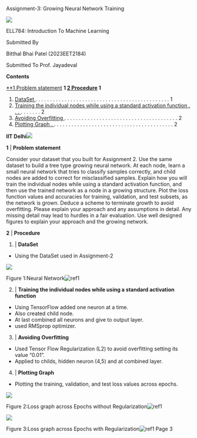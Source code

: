 Assignment-3: Growing Neural Network Training

![](Aspose.Words.384d325e-24fd-4f37-be07-9c20386a4f39.001.png)

ELL784: Introduction To Machine Learning

Submitted By

Bitthal Bhai Patel (2023EET2184)

Submitted To Prof. Jayadeval

**Contents**

[**1 Problem statement](#_page2_x70.87_y83.82) **1 [2 Procedure](#_page2_x70.87_y328.39) 1**

1. [DataSet ](#_page2_x70.87_y358.78). . . . . . . . . . . . . . . . . . . . . . . . . . . . . . . . . . . . . . . . . . . . . . 1
1. [Training the individual nodes while using a standard activation function . . . ](#_page3_x70.87_y83.82). . . . . . . 2
1. [Avoiding Overfitting ](#_page3_x70.87_y233.11). . . . . . . . . . . . . . . . . . . . . . . . . . . . . . . . . . . . . . . 2
1. [Plotting Graph . ](#_page3_x70.87_y333.98). . . . . . . . . . . . . . . . . . . . . . . . . . . . . . . . . . . . . . . . . 2

**IIT Delhi![](Aspose.Words.384d325e-24fd-4f37-be07-9c20386a4f39.002.png)**

<a name="_page2_x70.87_y83.82"></a>**1** | **Problem statement**

Consider your dataset that you built for Assignment 2. Use the same dataset to build a tree type growing neural network. At each node, learn a small neural network that tries to classify samples correctly, and child nodes are added to correct for misclassified samples. Explain how you will train the individual nodes while using a standard activation function, and then use the trained network as a node in a growing structure. Plot the loss function values and accuracies for training, validation, and test subsets, as the network is grown. Deduce a scheme to terminate growth to avoid overfitting. Please explain your approach and any assumptions in detail. Any missing detail may lead to hurdles in a fair evaluation. Use well designed figures to explain your approach and the growing network.

<a name="_page2_x70.87_y328.39"></a>**2** | **Procedure**

1. |<a name="_page2_x70.87_y358.78"></a> **DataSet**
- Using the DataSet used in Assignment-2

![](Aspose.Words.384d325e-24fd-4f37-be07-9c20386a4f39.003.png)

Figure 1:Neural Network![ref1]

2. |<a name="_page3_x70.87_y83.82"></a> **Training the individual nodes while using a standard activation function**
- Using TensorFlow added one neuron at a time.
- Also created child node.
- At last combined all neurons and give to output layer.
- used RMSprop optimizer.
3. |<a name="_page3_x70.87_y233.11"></a> **Avoiding Overfitting**
- Used Tensor Flow Regularization (L2) to avoid overfitting setting its value “0.01”.
- Applied to childs, hidden neuron (4,5) and at combined layer.
4. |<a name="_page3_x70.87_y333.98"></a> **Plotting Graph**
- Plotting the training, validation, and test loss values across epochs.

![](Aspose.Words.384d325e-24fd-4f37-be07-9c20386a4f39.005.png)

Figure 2:Loss graph across Epochs without Regularization![ref1]

![](Aspose.Words.384d325e-24fd-4f37-be07-9c20386a4f39.006.png)

Figure 3:Loss graph across Epochs with Regularization![ref1]
Page 3

[ref1]: Aspose.Words.384d325e-24fd-4f37-be07-9c20386a4f39.004.png
